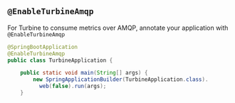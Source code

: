 ## `@EnableTurbineAmqp`

For Turbine to consume metrics over AMQP, annotate your application with `@EnableTurbineAmqp`
```java
@SpringBootApplication
@EnableTurbineAmqp
public class TurbineApplication {

    public static void main(String[] args) {
        new SpringApplicationBuilder(TurbineApplication.class).
          web(false).run(args);
    }

```
